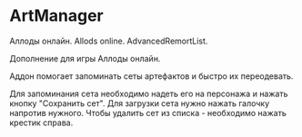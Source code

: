 # ArtManager
Аллоды онлайн. Allods online. AdvancedRemortList.

Дополнение для игры Аллоды онлайн.

Аддон помогает запоминать сеты артефактов и быстро их переодевать.

Для запоминания сета необходимо надеть его на персонажа и нажать кнопку "Сохранить сет". Для загрузки сета нужно нажать галочку напротив нужного. Чтобы удалить сет из списка - необходимо нажать крестик справа.
